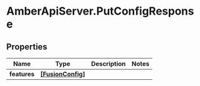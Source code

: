 # AmberApiServer.PutConfigResponse

## Properties
Name | Type | Description | Notes
------------ | ------------- | ------------- | -------------
**features** | [**[FusionConfig]**](FusionConfig.md) |  | 
